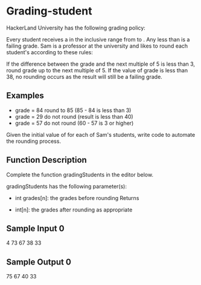 # Grading-student
HackerLand University has the following grading policy:

Every student receives a  in the inclusive range from  to .
Any  less than  is a failing grade.
Sam is a professor at the university and likes to round each student's  according to these rules:

If the difference between the grade and the next multiple of 5 is less than 3, round grade up to the next multiple of 5.
If the value of grade is less than 38, no rounding occurs as the result will still be a failing grade.
## Examples
-  grade = 84 round to 85 (85 - 84 is less than 3)
-  grade = 29 do not round (result is less than 40)
-  grade = 57 do not round (60 - 57 is 3 or higher)

Given the initial value of  for each of Sam's  students, write code to automate the rounding process.

## Function Description

Complete the function gradingStudents in the editor below.

gradingStudents has the following parameter(s):

- int grades[n]: the grades before rounding
Returns

- int[n]: the grades after rounding as appropriate


## Sample Input 0

4
73
67
38
33

## Sample Output 0

75
67
40
33
